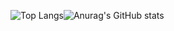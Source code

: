 

<!--
**iiferedon/iiferedon** is a ✨ _special_ ✨ repository because its `README.md` (this file) appears on your GitHub profile.

Here are some ideas to get you started:

- 🔭 I’m currently working on ...
- 🌱 I’m currently learning ...
- 👯 I’m looking to collaborate on ...
- 🤔 I’m looking for help with ...
- 💬 Ask me about ...
- 📫 How to reach me: ...
- 😄 Pronouns: ...
- ⚡ Fun fact: ...
-->
![Top Langs](https://github-readme-stats.vercel.app/api/top-langs/?username=iiferedon&size_weight=0.5&count_weight=0.5&theme=radical)![Anurag's GitHub stats](https://github-readme-stats.vercel.app/api?username=iiferedon&show_icons=true&hide=rank&theme=radical)


